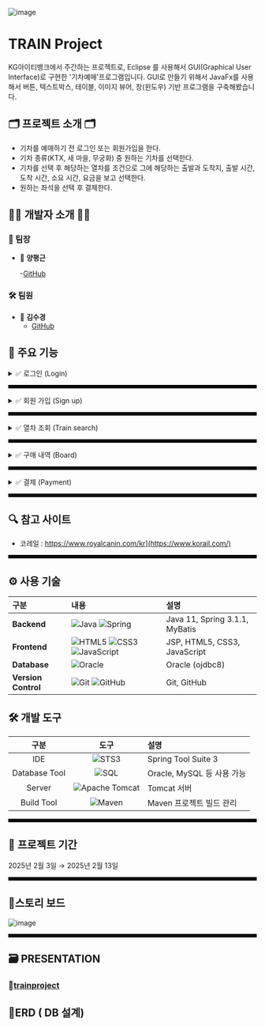 ![image](https://github.com/user-attachments/assets/97875e38-2ba5-4e33-af05-7897c51b420e)

# TRAIN Project
KG아이티뱅크에서 주간하는 프로젝트로, Eclipse 를 사용해서 GUI(Graphical User Interface)로 구현한 '기차예매'프로그램입니다. GUI로 만들기 위해서 JavaFx를 사용해서 버튼, 텍스트박스, 테이블, 이미지 뷰어, 창(윈도우) 기반 프로그램을 구축해봤습니다.



## 🗂️ 프로젝트 소개 🗂️

- 기차를 예매하기 전 로그인 또는 회원가입을 한다.
- 기차 종류(KTX, 새 마을, 무궁화) 중 원하는 기차를 선택한다.
- 기차를 선택 후 해당하는 열차를 조건으로 그에 해당하는  출발과 도착지, 출발 시간, 도착 시간, 소요 시간, 요금을  보고 선택한다.
- 원하는 좌석을 선택 후 결제한다.

## 👩‍💻 개발자 소개 👨‍💻

### 👑 팀장
- 💎 **양평근**
  
  -[GitHub](https://github.com/ypk0680)

### 🛠️ 팀원
- 🧩 **김수경**
  - [GitHub](https://github.com/Kim-suk)

## 🔎 주요 기능

<details>
<summary>✅ 로그인 (Login)</summary>

----
1.[Sign Up] 버튼
  
2.[Cancel] 버튼

3.[Login] 버튼
  
+ 아이디(TextField)와 비밀번호(PasswordField)의 fx:id를 lookup 해서 그 필드에 해당하는 값을 가지고 데이터 베이스에 저장되어 있는 [회원 정보 테이블]에 접근하여, 조회되는 아이디와 비밀번호가 존재한다면 true, 존재 하지 않는다면 false 값을 출력해준다.

+ 버튼을 눌렀을 때, 로그인이 되어 있지 않으면 ‘로그인 오류’ 라는 MSG박스를 나타내고, 로그인 페이지로 넘어간다.
  
+ 로그인을 하지 않은 상태에서는 로그인, 회원가입 버튼을 제외한 모든 버튼 기능 사용 불가
  
![스크린샷 2025-04-28 160653](https://github.com/user-attachments/assets/751da45e-03bc-464f-826c-91b67607f0db)

</details>

<hr style="border: 3px solid #000;">

<details>
<summary>✅ 회원 가입 (Sign up)</summary>
---
+ 정보 입력

회원가입 할 이름, 아이디, 비밀번호, 전화번호, 성별, 이메일, 주소를 입력한다.

+ [중복 확인] 버튼

아이디는 유일한 값으로 잡아준다.
중복 확인 버튼을 눌렀을 때, 기존에 아이디가 존재하면 중복이 된다는 설명을 MSG박스로 알려준다.
아이디 Text field 부분의 내용을 지우고  requestfocus로 맞춰준다.

+ 비밀번호

아이디는 유일한 값으로 잡아준다.
중복 확인 버튼을 눌렀을 때, 기존에 아이디가 존재하면 중복이 된다는 설명을 MSG박스로 알려준다.
아이디 Text field 부분의 내용을 지우고  requestfocus로 맞춰준다.

+ [이메일 선택] 버튼

comboBox를 이용하여 이메일을 직접 입력 또는 선택할 수 있도록 한다.

+ [Success] 버튼

Success 버튼을 눌렀을 때, 회원 가입이 성공하였다는 MSG박스로 나타내고 로그인 페이지로 넘어가게 된다. 

+ [Cancel] 버튼

Cancel 버튼을 눌렀을 때, 다시 메인 페이지로 넘어가게 된다. 

![image](https://github.com/user-attachments/assets/7663bd71-8f70-4106-86fb-8b0d1b056508)





</details>

<hr style="border: 3px solid #000;">

<details>
<summary>✅ 열차 조회 (Train search)</summary>

+ 현재 위치 기반으로 반경 1km에 있는 동물병원 위치 확인 가능

![image](https://github.com/user-attachments/assets/81039edf-e25c-475c-9c22-65d1443570b1)

+ 마킹 되어있는 동물병원 클릭 시 상세 정보 확인 가능

![image](https://github.com/user-attachments/assets/042a80ef-4af7-45ee-bd05-93d09adf6595)

</details>

<hr style="border: 3px solid #000;">

<details>
<summary>✅ 구매 내역 (Board)</summary>

+ 게시글 등록

![write](https://github.com/user-attachments/assets/da062942-b746-4dda-ad53-fa3c0940e229)

+ 게시글 수정

![modify](https://github.com/user-attachments/assets/359bd10b-320c-425b-a63c-209b29028c2d)

+ 게시글 삭제

![delete](https://github.com/user-attachments/assets/e361e00e-e510-43bb-8890-687b01cd74ba)

+ 게시글 좋아요, 댓글, 조회수

![like](https://github.com/user-attachments/assets/7050481d-cfd3-40a0-9254-2442c89791ed)

</details>

<hr style="border: 3px solid #000;">

<details>
<summary>✅ 결제 (Payment)</summary>

+ 카테고리별 상세 검색 가능

![image](https://github.com/user-attachments/assets/d99b60d0-d184-4824-bf72-aa76c896c922)

+ 장바구니

![장바구니](https://github.com/user-attachments/assets/b1fd8e91-61b1-4d59-b98e-c12b4032da22)

+ 결제

![결제 성공](https://github.com/user-attachments/assets/7a0f5066-5d21-47c6-8a16-f39774a4fbfc)

</details>
<hr style="border: 3px solid #000;">

## 🔍 참고 사이트 
- 코레일 : https://www.royalcanin.com/kr](https://www.korail.com/)

<hr style="border: 3px solid #000;">

## ⚙ 사용 기술

| 구분 | 내용 | 설명 |
|:---|:---|:---|
| **Backend** | ![Java](https://img.shields.io/badge/java-%23ED8B00.svg?style=for-the-badge&logo=openjdk&logoColor=white) ![Spring](https://img.shields.io/badge/spring-%236DB33F.svg?style=for-the-badge&logo=spring&logoColor=white)  | Java 11, Spring 3.1.1, MyBatis |
| **Frontend** | ![HTML5](https://img.shields.io/badge/html5-%23E34F26.svg?style=for-the-badge&logo=html5&logoColor=white) ![CSS3](https://img.shields.io/badge/css3-%231572B6.svg?style=for-the-badge&logo=css3&logoColor=white) ![JavaScript](https://img.shields.io/badge/javascript-%23323330.svg?style=for-the-badge&logo=javascript&logoColor=%23F7DF1E) | JSP, HTML5, CSS3, JavaScript |
| **Database** | ![Oracle](https://img.shields.io/badge/Oracle-F80000?style=for-the-badge&logo=oracle&logoColor=white) | Oracle (ojdbc8) |
| **Version Control** | ![Git](https://img.shields.io/badge/git-%23F05033.svg?style=for-the-badge&logo=git&logoColor=white) ![GitHub](https://img.shields.io/badge/github-%23121011.svg?style=for-the-badge&logo=github&logoColor=white) | Git, GitHub |


## 🛠️ 개발 도구

| 구분 | 도구 | 설명 |
|:----:|:----:|:----|
| IDE | ![STS3](https://img.shields.io/badge/STS3-F7DF1E?style=for-the-badge&logo=Spring&logoColor=black) | Spring Tool Suite 3 |
| Database Tool | ![SQL](https://img.shields.io/badge/SQL-4479A1?style=for-the-badge&logo=MySQL&logoColor=black) | Oracle, MySQL 등 사용 가능 |
| Server | ![Apache Tomcat](https://img.shields.io/badge/Apache_Tomcat-F8DC75?style=for-the-badge&logo=ApacheTomcat&logoColor=black) | Tomcat 서버 |
| Build Tool | ![Maven](https://img.shields.io/badge/Apache_Maven-C71A36?style=for-the-badge&logo=ApacheMaven&logoColor=white) | Maven 프로젝트 빌드 관리 |

<hr style="border: 3px solid #000;">

## 📅 프로젝트 기간
2025년 2월 3일 → 2025년 2월 13일

<hr style="border: 3px solid #000;">

## 🧭스토리 보드

![image](https://github.com/user-attachments/assets/9efe8fef-65d6-42e9-9f43-8d19b5d18e6d)

<hr style="border: 3px solid #000;">

## 🗃 PRESENTATION
### 📎[trainproject](https://docs.google.com/presentation/d/1hI2vCLWFTWVr8YAIpfm7Xa4CDafsCqKX/edit?usp=sharing&ouid=115265115342844139543&rtpof=true&sd=true)


## 🧶ERD ( DB 설계)


